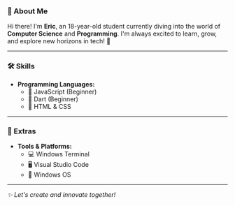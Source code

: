 ### 👋 About Me
Hi there! I'm **Eric**, an 18-year-old student currently diving into the world of **Computer Science** and **Programming**. I'm always excited to learn, grow, and explore new horizons in tech! 🚀

---

### 🛠️ Skills
- **Programming Languages:**
  - 🌟 JavaScript (Beginner)
  - 🌟 Dart (Beginner)
  - 🌟 HTML & CSS

---

### 🌟 Extras
- **Tools & Platforms:**
  - 💻 Windows Terminal
  - 🖥️ Visual Studio Code
  - 🏡 Windows OS

---

_✨ Let's create and innovate together!_

